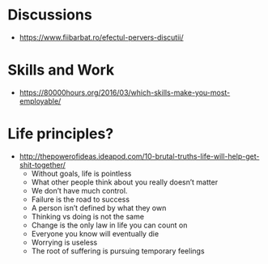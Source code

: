 # Discussions
- https://www.fiibarbat.ro/efectul-pervers-discutii/

# Skills and Work
- https://80000hours.org/2016/03/which-skills-make-you-most-employable/

# Life principles?
- http://thepowerofideas.ideapod.com/10-brutal-truths-life-will-help-get-shit-together/
  - Without goals, life is pointless
  - What other people think about you really doesn’t matter
  - We don’t have much control.
  - Failure is the road to success
  - A person isn’t defined by what they own
  - Thinking vs doing is not the same
  - Change is the only law in life you can count on
  - Everyone you know will eventually die
  - Worrying is useless
  - The root of suffering is pursuing temporary feelings
